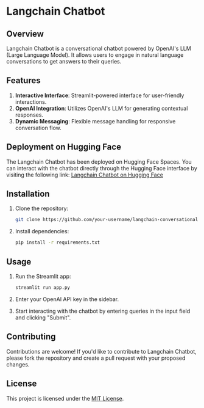 # Langchain Chatbot

## Overview

Langchain Chatbot is a conversational chatbot powered by OpenAI's LLM (Large Language Model). It allows users to engage in natural language conversations to get answers to their queries.

## Features

1. **Interactive Interface**: Streamlit-powered interface for user-friendly interactions.
2. **OpenAI Integration**: Utilizes OpenAI's LLM for generating contextual responses.
3. **Dynamic Messaging**: Flexible message handling for responsive conversation flow.

## Deployment on Hugging Face
The Langchain Chatbot has been deployed on Hugging Face Spaces. You can interact with the chatbot directly through the Hugging Face interface by visiting the following link: 
[Langchain Chatbot on Hugging Face](https://huggingface.co/spaces/prashver/langchain-qna-chatbot)

## Installation

1. Clone the repository:

    ```bash
    git clone https://github.com/your-username/langchain-conversational-chatbot.git
    ```

2. Install dependencies:

    ```bash
    pip install -r requirements.txt
    ```

## Usage

1. Run the Streamlit app:

    ```bash
    streamlit run app.py
    ```

2. Enter your OpenAI API key in the sidebar.
3. Start interacting with the chatbot by entering queries in the input field and clicking "Submit".

## Contributing

Contributions are welcome! If you'd like to contribute to Langchain Chatbot, please fork the repository and create a pull request with your proposed changes.

## License

This project is licensed under the [MIT License](LICENSE).
